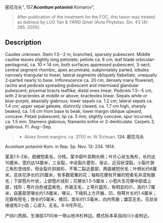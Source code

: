 密花乌头",
157.**Aconitum potaninii** Komarov",

> After publication of the treatment for the FOC, this taxon was treated as dubious by LUO Yan &amp; YANG Qiner (Acta Phytotax. Sin. 43 (4): 385. 2005).

## Description
Caudex unknown. Stem 1.5--2 m, branched, sparsely pubescent. Middle cauline leaves slightly long petiolate; petiole ca. 6 cm; leaf blade orbicular-pentagonal, ca. 10 × 14 cm, both surfaces appressed pubescent, 3-sect; central segment rhombic, apex acuminate, subpinnately parted, lobules narrowly triangular to linear; lateral segments obliquely flabellate, unequally 2-parted nearly to base. Inflorescence ca. 20 cm, densely many flowered; rachis and pedicels spreading pubescent and intermixed glandular pubescent; proximal bracts leaflike, distal ones linear. Pedicels 1.5--5 cm, with 2 bracteoles at middle or above; bracteoles linear. Sepals white or blue-purple, abaxially glabrous; lower sepals ca. 1.2 cm; lateral sepals ca. 1.4 cm; upper sepal galeate, distinctly clawed, ca. 1.7 cm high, sharply beaked, ca. 1.6 cm from base to beak, lower margin oblique upward, concave. Petals pubescent; lip ca. 5 mm, slightly concave; spur incurved, ca. 1.5 mm. Stamens glabrous; filaments entire or 2-denticulate. Carpels 3, glabrous. Fl. Aug--Sep.

> * Abies forest margins; ca. 3700 m. W Sichuan.
**124. 密花乌头**

Aconitum potaninii Kom. in Rep. Sp. Nov. 13: 234. 1914.

茎高1.5-2米，疏被短柔毛，分枝。茎中部叶具稍长柄；叶片心状五角形，长约达10厘米，宽约达14厘米，三全裂，中全裂片菱形，渐尖，近羽状深裂，小裂片狭三角形至线形，侧全裂片斜扇形，不等二裂近基部，两面被短伏毛；叶柄长约6厘米。总状花序长约20厘米，有多数密集的花；轴和花梗有开展的短柔毛并混有腺毛；下部苞片叶状，上部苞片线形；花梗长1.5-5厘米；小苞片生花梗中部或上部，线形；萼片白色或蓝紫色，外面无毛，上萼片盔形，有明显的爪，高约1.7厘米，自基部至喙长约1.6厘米，喙尖，下缘斜上方开展，凹，侧萼片长约1.4厘米；花瓣有短毛；唇长约5毫米，微凹，距长约1.5毫米，向内弯曲；雄蕊无毛，花丝全缘或有2小齿；心皮3，无毛。8-9月开花。

产四川西部。生海拔3700米一带山地冷杉林边。模式标本采自四川小金附近。
